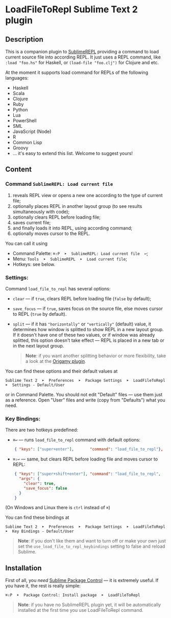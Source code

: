 # LoadFileToRepl Sublime Text 2 plugin

## Description

This is a companion plugin to [SublimeREPL](http://github.com/wuub/SublimeREPL) providing a command to load current source file into according REPL. It just uses a REPL command, like `:load "foo.hs"` for Haskell, or `(load-file "foo.clj")` for Clojure and etc.

At the moment it supports load command for REPLs of the following languages:

- Haskell
- Scala
- Clojure
- Ruby
- Python
- Lua
- PowerShell
- SML
- JavaScript (Node)
- R
- Common Lisp
- Groovy
- ... it's easy to extend this list. Welcome to suggest yours!



## Content

### Command `SublimeREPL: Load current file`

1. reveals REPL view or opens a new one according to the type of current file;
1. optionally places REPL in another layout group (to see results simultaneously with code);
1. optionally clears REPL before loading file;
1. saves current file;
1. and finally loads it into REPL, using according command;
1. optionally moves cursor to the REPL.

You can call it using 

* Command Palette: `⌘⇧P  ➤  SublimeREPL: Load current file  ↩`;
* Menu: `Tools  ➤  SublimeREPL  ➤  Load current file`;
* Hotkeys: see below.


### Settings:

Command `load_file_to_repl` has several options:

* `clear` — if `true`, clears REPL before loading file (`false` by default);
* `save_focus` — if `true`, saves focus on the source file, else moves cursor to REPL (`true` by default).
* `split` —  if it has `"horizontally"` or `"vertically"` (default) value, it determines how window is splitted to show REPL in a new layout group. If it doesn't have one of these two values, or if window was already splitted, this option doesn't take effect — REPL is placed in a new tab or in the next layout group.

   > **Note**: if you want another splitting behavior or more flexibility, take a look at the [Origamy plugin](https://github.com/SublimeText/Origami/).

You can find these options and their default values at 

	Sublime Text 2  ➤  Preferences  ➤  Package Settings  ➤  LoadFileToRepl  ➤  Settings - Default/User 

or in Command Palette. You should not edit "Default" files — use them just as a reference. Open "User" files and write (copy from "Defaults") what you need.


### Key Bindings:

There are two hotkeys predefined:

* `⌘↩` — runs `load_file_to_repl` command with default options:

```json
	{ "keys": ["super+enter"], 		 "command": "load_file_to_repl"},
```

* `⌘⇧↩` — same, but clears REPL before loading file and moves cursor to REPL:

```json
	{ "keys": ["super+shift+enter"], "command": "load_file_to_repl", 
	  "args": {
	  	"clear": true,
	  	"save_focus": false
	  }
	}
```

(On Windows and Linux there is `ctrl` instead of `⌘`)

You can find these bindings at

	Sublime Text 2  ➤  Preferences  ➤  Package Settings  ➤  LoadFileToRepl  ➤  Key Bindings - Default/User

> **Note**: if you don't like them and want to turn off or make your own just set the `use_load_file_to_repl_keybindings` setting to false and reload Sublime.

## Installation

First of all, you _need_ [Sublime Package Control](http://wbond.net/sublime_packages/package_control) — it is extremely useful. If you have it, the rest is really simple:

	⌘⇧P  ➤  Package Control: Install package  ➤  LoadFileToRepl

> **Note**: if you have no SublimeREPL plugin yet, it will be automatically installed at the first time you use LoadFileToRepl command.
